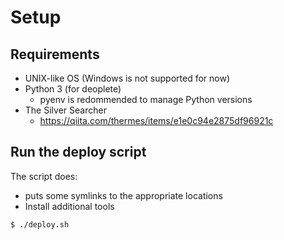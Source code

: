 # Setup
## Requirements
* UNIX-like OS (Windows is not supported for now)
* Python 3 (for deoplete)
  - pyenv is redommended to manage Python versions
* The Silver Searcher
  - https://qiita.com/thermes/items/e1e0c94e2875df96921c

## Run the deploy script
The script does:
- puts some symlinks to the appropriate locations
- Install additional tools

```bash
$ ./deploy.sh
```
